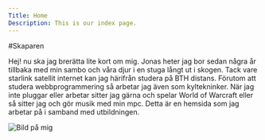 ```yaml
---
Title: Home
Description: This is our index page.
---
```


#Skaparen

Hej! nu ska jag brerätta lite kort om mig. Jonas heter jag bor sedan några år tillbaka med min sambo och våra djur i en stuga långt ut i skogen. Tack vare starlink satellit internet kan jag härifrån studera på BTH distans. Förutom att studera webbprogrammering så arbetar jag även som kyltekninker. När jag inte pluggar eller arbetar sitter jag gärna och spelar World of Warcraft eller så sitter jag och gör musik med min mpc. Detta är en hemsida som jag arbetar på i samband med utbildningen.
<br>

![Bild på mig](%assets_url%/img/Profilbild.jpg)